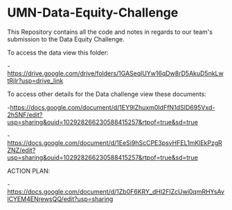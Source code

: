 # UMN-Data-Equity-Challenge
This Repository contains all the code and notes in regards to our team's submission to the Data Equity Challenge.

To access the data view this folder: 

-https://drive.google.com/drive/folders/1GASeqlUYw16qDw8rD5AkuD5nkLwtRjlr?usp=drive_link

To access other details for the Data challenge view these documents:

-https://docs.google.com/document/d/1EY9lZhuxm0IdFfN1dSID695Vxd-2hSNF/edit?usp=sharing&ouid=102928266230588415257&rtpof=true&sd=true

-https://docs.google.com/document/d/1EeSi9hScCPE3psvHFEL1mKlEkPzgRZNZ/edit?usp=sharing&ouid=102928266230588415257&rtpof=true&sd=true

ACTION PLAN:

-https://docs.google.com/document/d/1Zb0F6KRY_dHl2FlZcUwi0qmRHYsAvlCYEM4ENrewsQQ/edit?usp=sharing
